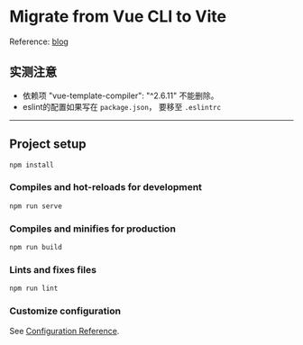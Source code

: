 # Migrate from Vue CLI to Vite

Reference: [blog](https://vueschool.io/articles/vuejs-tutorials/how-to-migrate-from-vue-cli-to-vite/)

## 实测注意

* 依赖项 "vue-template-compiler": "^2.6.11" 不能删除。
* eslint的配置如果写在 `package.json`， 要移至 `.eslintrc`

---

## Project setup
```
npm install
```

### Compiles and hot-reloads for development
```
npm run serve
```

### Compiles and minifies for production
```
npm run build
```

### Lints and fixes files
```
npm run lint
```

### Customize configuration
See [Configuration Reference](https://cli.vuejs.org/config/).
